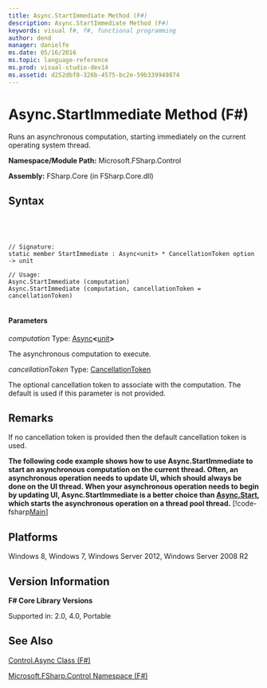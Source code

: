 ```yaml
---
title: Async.StartImmediate Method (F#)
description: Async.StartImmediate Method (F#)
keywords: visual f#, f#, functional programming
author: dend
manager: danielfe
ms.date: 05/16/2016
ms.topic: language-reference
ms.prod: visual-studio-dev14
ms.assetid: d252dbf8-326b-4575-bc2e-59b339949874 
---
```


# Async.StartImmediate Method (F#)

Runs an asynchronous computation, starting immediately on the current operating system thread.

**Namespace/Module Path:** Microsoft.FSharp.Control

**Assembly:** FSharp.Core (in FSharp.Core.dll)


## Syntax



```




// Signature:
static member StartImmediate : Async<unit> * CancellationToken option -> unit

// Usage:
Async.StartImmediate (computation)
Async.StartImmediate (computation, cancellationToken = cancellationToken)


```





#### Parameters
*computation*
Type: [Async](http://msdn.microsoft.com/en-us/library/e0b28ea2-dea5-4021-b2b9-d7d4761babde)**&lt;**[unit](http://msdn.microsoft.com/en-us/library/00b837c2-6c8a-483a-87d3-0479c64037a7)**&gt;**


The asynchronous computation to execute.


*cancellationToken*
Type: [CancellationToken](http://msdn.microsoft.com/en-us/library/31a3eafe-b61b-46c4-927d-bc9a3ae357c2)


The optional cancellation token to associate with the computation. The default is used if this parameter is not provided.




## Remarks
If no cancellation token is provided then the default cancellation token is used.

**The following code example shows how to use Async.StartImmediate to start an asynchronous computation on the current thread. Often, an asynchronous operation needs to update UI, which should always be done on the UI thread. When your asynchronous operation needs to begin by updating UI, Async.StartImmediate is a better choice than [Async.Start](http://msdn.microsoft.com/en-us/library/338aa756-beac-4dc1-95ca-613822679347), which starts the asynchronous operation on a thread pool thread.**
[!code-fsharp[Main](snippets/fsasyncapis/snippet320.fs)]
## Platforms
Windows 8, Windows 7, Windows Server 2012, Windows Server 2008 R2


## Version Information
**F# Core Library Versions**

Supported in: 2.0, 4.0, Portable




## See Also
[Control.Async Class &#40;F&#35;&#41;](Control.Async-Class-%5BFSharp%5D.md)

[Microsoft.FSharp.Control Namespace &#40;F&#35;&#41;](Microsoft.FSharp.Control-Namespace-%5BFSharp%5D.md)

